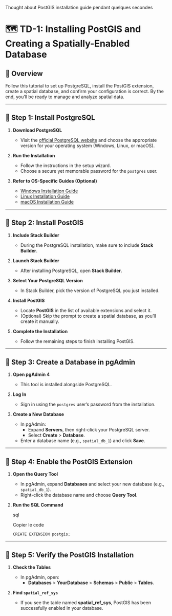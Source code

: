 Thought about PostGIS installation guide pendant quelques secondes

# 🗺️ TD-1: Installing PostGIS and Creating a Spatially-Enabled Database

## 📖 Overview

Follow this tutorial to set up PostgreSQL, install the PostGIS extension, create a spatial database, and confirm your configuration is correct. By the end, you’ll be ready to manage and analyze spatial data.

---

## 🚀 Step 1: Install PostgreSQL

1. **Download PostgreSQL**
   
   - Visit the [official PostgreSQL website](https://www.postgresql.org/download/) and choose the appropriate version for your operating system (Windows, Linux, or macOS).

2. **Run the Installation**
   
   - Follow the instructions in the setup wizard.
   - Choose a secure yet memorable password for the `postgres` user.

3. **Refer to OS-Specific Guides (Optional)**
   
   - [Windows Installation Guide](https://www.postgresql.org/download/windows/)
   - [Linux Installation Guide](https://www.postgresql.org/download/linux/)
   - [macOS Installation Guide](https://www.postgresql.org/download/macosx/)

---

## 🚀 Step 2: Install PostGIS

1. **Include Stack Builder**
   
   - During the PostgreSQL installation, make sure to include **Stack Builder**.

2. **Launch Stack Builder**
   
   - After installing PostgreSQL, open **Stack Builder**.

3. **Select Your PostgreSQL Version**
   
   - In Stack Builder, pick the version of PostgreSQL you just installed.

4. **Install PostGIS**
   
   - Locate **PostGIS** in the list of available extensions and select it.
   - (Optional) Skip the prompt to create a spatial database, as you’ll create it manually.

5. **Complete the Installation**
   
   - Follow the remaining steps to finish installing PostGIS.

---

## 🚀 Step 3: Create a Database in pgAdmin

1. **Open pgAdmin 4**
   
   - This tool is installed alongside PostgreSQL.

2. **Log In**
   
   - Sign in using the `postgres` user’s password from the installation.

3. **Create a New Database**
   
   - In pgAdmin:
     - Expand **Servers**, then right-click your PostgreSQL server.
     - Select **Create** > **Database**.
   - Enter a database name (e.g., `spatial_db_1`) and click **Save**.

---

## 🚀 Step 4: Enable the PostGIS Extension

1. **Open the Query Tool**
   
   - In pgAdmin, expand **Databases** and select your new database (e.g., `spatial_db_1`).
   - Right-click the database name and choose **Query Tool**.

2. **Run the SQL Command**
   
   sql
   
   Copier le code
   
   `CREATE EXTENSION postgis;`

---

## 🚀 Step 5: Verify the PostGIS Installation

1. **Check the Tables**
   
   - In pgAdmin, open:
     - **Databases** > **YourDatabase** > **Schemas** > **Public** > **Tables**.

2. **Find `spatial_ref_sys`**
   
   - If you see the table named **spatial_ref_sys**, PostGIS has been successfully enabled in your database.
